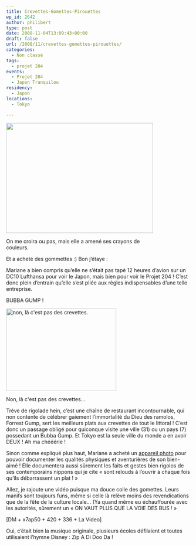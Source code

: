 ```yaml
---
title: Crevettes-Gomettes-Pirouettes
wp_id: 2642
author: philibert
type: post
date: 2008-11-04T13:09:43+00:00
draft: false
url: /2008/11/crevettes-gomettes-pirouettes/
categories:
  - Non classé
tags:
  - projet 204
events:
  - Projet 204
  - Japon Tranquilou
residency:
  - Japon
locations:
  - Tokyo

---
```

<div id="attachment_508" class="wp-caption aligncenter" style="max-width: 400px">
  <a href="{{< aws >}}/uploads/img_4673.jpg" target="_blank"><img class="size-full wp-image-508" title="img_4673" src="{{< aws >}}/uploads/img_4673.jpg" alt="" width="400" height="300" /></a>
  
  <p class="wp-caption-text">
    On me croira ou pas, mais elle a amené ses crayons de couleurs.
  </p>
</div>

Et a acheté des gommettes :) Bon j&rsquo;étaye :

Mariane a bien compris qu&rsquo;elle ne s&rsquo;était pas tapé 12 heures d&rsquo;avion sur un DC10 Lufthansa pour voir le Japon, mais bien pour voir le Projet 204 ! C&rsquo;est donc plein d&rsquo;entrain qu&rsquo;elle s&rsquo;est pliée aux règles indispensables d&rsquo;une telle entreprise. 

BUBBA GUMP ! 

<div id="attachment_509" class="wp-caption alignright" style="max-width: 300px">
  <a href="{{< aws >}}/uploads/img_4616.jpg" target="_blank"><img class="size-medium wp-image-509 " title="img_4616" src="{{< aws >}}/uploads/img_4616-300x225.jpg" alt="non, là c'est pas des crevettes." width="300" height="225" /></a>
  
  <p class="wp-caption-text">
    Non, là c'est pas des crevettes...
  </p>
</div>

Trève de rigolade hein, c&rsquo;est une chaîne de restaurant incontournable, qui non contente de célébrer gaiement l&rsquo;immortalité du Dieu des ramolos, Forrest Gump, sert les meilleurs plats aux crevettes de tout le littoral ! C&rsquo;est donc un passage obligé pour quiconque visite une ville (31) ou un pays (7) possedant un Bubba Gump. Et Tokyo est la seule ville du monde a en avoir DEUX ! Ah ma chééérie ! 

Sinon comme expliqué plus haut, Mariane a acheté un <a title="Oh qu'il est beau !" href="https://www.gatzet.com/WordPress/wp-content{{< aws >}}/uploads/2008/02/20080204170414670_480x352.jpg" target="_blank">appareil photo</a> pour pouvoir documenter les qualités physiques et aventurières de son bien-aimé ! Elle documentera aussi sûrement les faits et gestes bien rigolos de ses contemporains nippons qui je cite « sont relouds à l&rsquo;ouvrir à chaque fois qu&rsquo;ils débarrassent un plat ! »

Allez, je rajoute une vidéo puisque ma douce colle des gomettes. Leurs manifs sont toujours funs, même si celle là relève moins des revendications que de la fête de la culture locale&#8230; (Ya quand même eu échauffourée avec les autorités, sûrement un « ON VAUT PLUS QUE LA VOIE DES BUS ! »

[DM + x7ap50 + 420 + 336 + La Video]

Oui, c&rsquo;était bien la musique originale, plusieurs écoles défilaient et toutes utilisaient l&rsquo;hymne Disney : Zip A Di Doo Da !